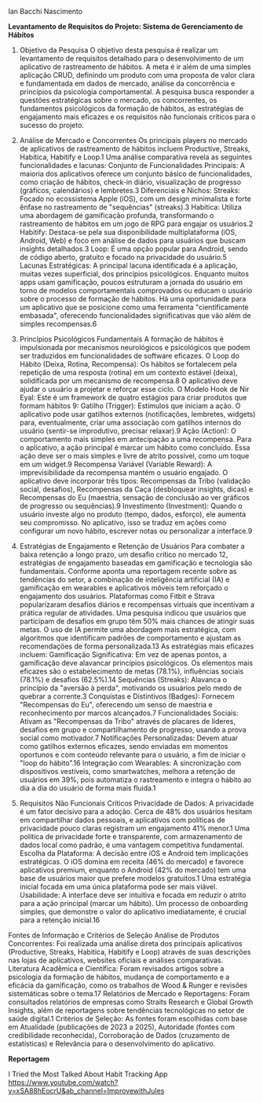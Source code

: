 Ian Bacchi Nascimento

**Levantamento de Requisitos do Projeto: Sistema de Gerenciamento de Hábitos**
1. Objetivo da Pesquisa
O objetivo desta pesquisa é realizar um levantamento de requisitos detalhado para o desenvolvimento de um aplicativo de rastreamento de hábitos. A meta é ir além de uma simples aplicação CRUD, definindo um produto com uma proposta de valor clara e fundamentada em dados de mercado, análise da concorrência e princípios da psicologia comportamental. A pesquisa busca responder a questões estratégicas sobre o mercado, os concorrentes, os fundamentos psicológicos da formação de hábitos, as estratégias de engajamento mais eficazes e os requisitos não funcionais críticos para o sucesso do projeto.

2. Análise de Mercado e Concorrentes
Os principais players no mercado de aplicativos de rastreamento de hábitos incluem Productive, Streaks, Habitica, Habitify e Loop.1 Uma análise comparativa revela as seguintes funcionalidades e lacunas:
Conjunto de Funcionalidades Principais: A maioria dos aplicativos oferece um conjunto básico de funcionalidades, como criação de hábitos, check-in diário, visualização de progresso (gráficos, calendários) e lembretes.3
Diferenciais e Nichos:
Streaks: Focado no ecossistema Apple (iOS), com um design minimalista e forte ênfase no rastreamento de "sequências" (streaks).3
Habitica: Utiliza uma abordagem de gamificação profunda, transformando o rastreamento de hábitos em um jogo de RPG para engajar os usuários.2
Habitify: Destaca-se pela sua disponibilidade multiplataforma (iOS, Android, Web) e foco em análise de dados para usuários que buscam insights detalhados.3
Loop: É uma opção popular para Android, sendo de código aberto, gratuito e focado na privacidade do usuário.5
Lacunas Estratégicas: A principal lacuna identificada é a aplicação, muitas vezes superficial, dos princípios psicológicos. Enquanto muitos apps usam gamificação, poucos estruturam a jornada do usuário em torno de modelos comportamentais comprovados ou educam o usuário sobre o processo de formação de hábitos. Há uma oportunidade para um aplicativo que se posicione como uma ferramenta "cientificamente embasada", oferecendo funcionalidades significativas que vão além de simples recompensas.6

3. Princípios Psicológicos Fundamentais
A formação de hábitos é impulsionada por mecanismos neurológicos e psicológicos que podem ser traduzidos em funcionalidades de software eficazes.
O Loop do Hábito (Deixa, Rotina, Recompensa): Os hábitos se fortalecem pela repetição de uma resposta (rotina) em um contexto estável (deixa), solidificada por um mecanismo de recompensa.8 O aplicativo deve ajudar o usuário a projetar e reforçar esse ciclo.
O Modelo Hook de Nir Eyal: Este é um framework de quatro estágios para criar produtos que formam hábitos 9:
Gatilho (Trigger): Estímulos que iniciam a ação. O aplicativo pode usar gatilhos externos (notificações, lembretes, widgets) para, eventualmente, criar uma associação com gatilhos internos do usuário (sentir-se improdutivo, precisar relaxar).9
Ação (Action): O comportamento mais simples em antecipação a uma recompensa. Para o aplicativo, a ação principal é marcar um hábito como concluído. Essa ação deve ser o mais simples e livre de atrito possível, como um toque em um widget.9
Recompensa Variável (Variable Reward): A imprevisibilidade da recompensa mantém o usuário engajado. O aplicativo deve incorporar três tipos: Recompensas da Tribo (validação social, desafios), Recompensas da Caça (desbloquear insights, dicas) e Recompensas do Eu (maestria, sensação de conclusão ao ver gráficos de progresso ou sequências).9
Investimento (Investment): Quando o usuário investe algo no produto (tempo, dados, esforço), ele aumenta seu compromisso. No aplicativo, isso se traduz em ações como configurar um novo hábito, escrever notas ou personalizar a interface.9

4. Estratégias de Engajamento e Retenção de Usuários
Para combater a baixa retenção a longo prazo, um desafio crítico no mercado 12, estratégias de engajamento baseadas em gamificação e tecnologia são fundamentais.
Conforme aponta uma reportagem recente sobre as tendências do setor, a combinação de inteligência artificial (IA) e gamificação em wearables e aplicativos móveis tem reforçado o engajamento dos usuários. Plataformas como Fitbit e Strava popularizaram desafios diários e recompensas virtuais que incentivam a prática regular de atividades. Uma pesquisa indicou que usuários que participam de desafios em grupo têm 50% mais chances de atingir suas metas. O uso de IA permite uma abordagem mais estratégica, com algoritmos que identificam padrões de comportamento e ajustam as recomendações de forma personalizada.13
As estratégias mais eficazes incluem:
Gamificação Significativa: Em vez de apenas pontos, a gamificação deve alavancar princípios psicológicos. Os elementos mais eficazes são o estabelecimento de metas (78.1%), influências sociais (78.1%) e desafios (62.5%).14
Sequências (Streaks): Alavanca o princípio da "aversão à perda", motivando os usuários pelo medo de quebrar a corrente.3
Conquistas e Distintivos (Badges): Fornecem "Recompensas do Eu", oferecendo um senso de maestria e reconhecimento por marcos alcançados.7
Funcionalidades Sociais: Ativam as "Recompensas da Tribo" através de placares de líderes, desafios em grupo e compartilhamento de progresso, usando a prova social como motivador.7
Notificações Personalizadas: Devem atuar como gatilhos externos eficazes, sendo enviadas em momentos oportunos e com conteúdo relevante para o usuário, a fim de iniciar o "loop do hábito".16
Integração com Wearables: A sincronização com dispositivos vestíveis, como smartwatches, melhora a retenção de usuários em 39%, pois automatiza o rastreamento e integra o hábito ao dia a dia do usuário de forma mais fluida.1

5. Requisitos Não Funcionais Críticos
Privacidade de Dados: A privacidade é um fator decisivo para a adoção. Cerca de 48% dos usuários hesitam em compartilhar dados pessoais, e aplicativos com políticas de privacidade pouco claras registram um engajamento 41% menor.1 Uma política de privacidade forte e transparente, com armazenamento de dados local como padrão, é uma vantagem competitiva fundamental.
Escolha da Plataforma: A decisão entre iOS e Android tem implicações estratégicas. O iOS domina em receita (46% do mercado) e favorece aplicativos premium, enquanto o Android (42% do mercado) tem uma base de usuários maior que prefere modelos gratuitos.1 Uma estratégia inicial focada em uma única plataforma pode ser mais viável.
Usabilidade: A interface deve ser intuitiva e focada em reduzir o atrito para a ação principal (marcar um hábito). Um processo de onboarding simples, que demonstre o valor do aplicativo imediatamente, é crucial para a retenção inicial.16

Fontes de Informação e Critérios de Seleção
Análise de Produtos Concorrentes: Foi realizada uma análise direta dos principais aplicativos (Productive, Streaks, Habitica, Habitify e Loop) através de suas descrições nas lojas de aplicativos, websites oficiais e análises comparativas.
Literatura Acadêmica e Científica: Foram revisados artigos sobre a psicologia da formação de hábitos, mudança de comportamento e a eficácia da gamificação, como os trabalhos de Wood & Runger e revisões sistemáticas sobre o tema.17
Relatórios de Mercado e Reportagens: Foram consultados relatórios de empresas como Straits Research e Global Growth Insights, além de reportagens sobre tendências tecnológicas no setor de saúde digital.1
Critérios de Seleção: As fontes foram escolhidas com base em Atualidade (publicações de 2023 a 2025), Autoridade (fontes com credibilidade reconhecida), Corroboração de Dados (cruzamento de estatísticas) e Relevância para o desenvolvimento do aplicativo.

**Reportagem**

I Tried the Most Talked About Habit Tracking App
https://www.youtube.com/watch?v=xSA88hEocrU&ab_channel=ImprovewithJules
